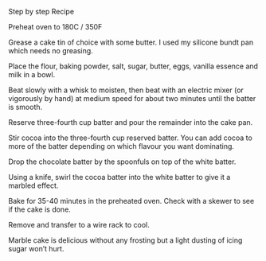Step by step Recipe

Preheat oven to 180C / 350F

Grease a cake tin of choice with some butter. I used my silicone bundt pan which needs no greasing.

Place the flour, baking powder, salt, sugar, butter, eggs, vanilla essence and milk in a bowl.

Beat slowly with a whisk to moisten, then beat with an electric mixer (or vigorously by hand) at medium speed for about two minutes until the batter is smooth.

Reserve three-fourth cup batter and pour the remainder into the cake pan.

Stir cocoa into the three-fourth cup reserved batter. You can add cocoa to more of the batter depending on which flavour you want dominating.

Drop the chocolate batter by the spoonfuls on top of the white batter.

Using a knife, swirl the cocoa batter into the white batter to give it a marbled effect.

Bake for 35-40 minutes in the preheated oven. Check with a skewer to see if the cake is done.

Remove and transfer to a wire rack to cool.

Marble cake is delicious without any frosting but a light dusting of icing sugar won’t hurt.

